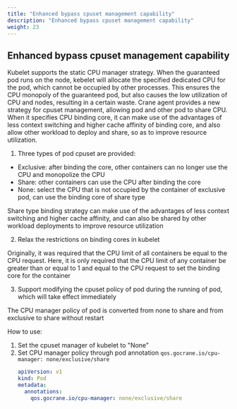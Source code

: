 ```yaml
---
title: "Enhanced bypass cpuset management capability"
description: "Enhanced bypass cpuset management capability"
weight: 23
---
```


## Enhanced bypass cpuset management capability
Kubelet supports the static CPU manager strategy. When the guaranteed pod runs on the node, kebelet will allocate the specified dedicated CPU for the pod, which cannot be occupied by other processes. This ensures the CPU monopoly of the guaranteed pod, but also causes the low utilization of CPU and nodes, resulting in a certain waste.
Crane agent provides a new strategy for cpuset management, allowing pod and other pod to share CPU. When it specifies CPU binding core, it can make use of the advantages of less context switching and higher cache affinity of binding core, and also allow other workload to deploy and share, so as to improve resource utilization.

1. Three types of pod cpuset are provided:

- Exclusive: after binding the core, other containers can no longer use the CPU and monopolize the CPU
- Share: other containers can use the CPU after binding the core
- None: select the CPU that is not occupied by the container of exclusive pod, can use the binding core of share type

Share type binding strategy can make use of the advantages of less context switching and higher cache affinity, and can also be shared by other workload deployments to improve resource utilization

2. Relax the restrictions on binding cores in kubelet

Originally, it was required that the CPU limit of all containers be equal to the CPU request. Here, it is only required that the CPU limit of any container be greater than or equal to 1 and equal to the CPU request to set the binding core for the container


3. Support modifying the cpuset policy of pod during the running of pod, which will take effect immediately

The CPU manager policy of pod is converted from none to share and from exclusive to share without restart

How to use:
1. Set the cpuset manager of kubelet to "None"
2. Set CPU manager policy through pod annotation
   `qos.gocrane.io/cpu-manager: none/exclusive/share`
   ```yaml
   apiVersion: v1
   kind: Pod
   metadata:
     annotations:
       qos.gocrane.io/cpu-manager: none/exclusive/share
   ```